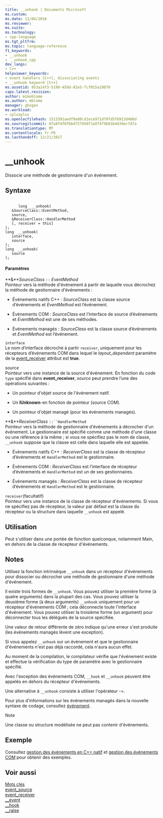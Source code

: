 ```yaml
---
title: __unhook | Documents Microsoft
ms.custom: 
ms.date: 11/04/2016
ms.reviewer: 
ms.suite: 
ms.technology:
- cpp-language
ms.tgt_pltfrm: 
ms.topic: language-reference
f1_keywords:
- __unhook
- __unhook_cpp
dev_langs:
- C++
helpviewer_keywords:
- event handlers [C++], dissociating events
- __unhook keyword [C++]
ms.assetid: 953a14f3-5199-459d-81e5-fcf015a19878
caps.latest.revision: 
author: mikeblome
ms.author: mblome
manager: ghogen
ms.workload:
- cplusplus
ms.openlocfilehash: 1513391aedf9a08cd1ece971d79fd5f6913d406d
ms.sourcegitcommit: 8fa8fdf0fbb4f57950f1e8f4f9b81b4d39ec7d7a
ms.translationtype: MT
ms.contentlocale: fr-FR
ms.lasthandoff: 12/21/2017
---
```

# <a name="unhook"></a>__unhook
Dissocie une méthode de gestionnaire d'un événement.  
  
## <a name="syntax"></a>Syntaxe  
  
```  
  
      long  __unhook(  
   &SourceClass::EventMethod,  
   source,  
   &ReceiverClass::HandlerMethod  
   [, receiver = this]   
);  
long  __unhook(   
   interface,  
   source  
);  
long  __unhook(  
   source   
);  
```  
  
#### <a name="parameters"></a>Paramètres  
 **&***SourceClass* `::` *EventMethod*  
 Pointeur vers la méthode d'événement à partir de laquelle vous décrochez la méthode de gestionnaire d'événements :  
  
-   Événements natifs C++ : *SourceClass* est la classe source d’événements et *EventMethod* est l’événement.  
  
-   Événements COM : *SourceClass* est l’interface de source d’événements et *EventMethod* est une de ses méthodes.  
  
-   Événements managés : *SourceClass* est la classe source d’événements et *EventMethod* est l’événement.  
  
 `interface`  
 Le nom d’interface décroché à partir `receiver`, uniquement pour les récepteurs d’événements COM dans lequel le *layout_dependent* paramètre de la [event_receiver](../windows/event-receiver.md) attribut est **true**.  
  
 *source*  
 Pointeur vers une instance de la source d'événement. En fonction du code `type` spécifié dans **event_receiver**, *source* peut prendre l’une des opérations suivantes :  
  
-   Un pointeur d'objet source de l'événement natif.  
  
-   Un **IUnknown**-en fonction de pointeur (source COM).  
  
-   Un pointeur d'objet managé (pour les événements managés).  
  
 **&***ReceiverClass* `::``HandlerMethod`  
 Pointeur vers la méthode de gestionnaire d'événements à décrocher d'un événement. Le gestionnaire est spécifié comme une méthode d'une classe ou une référence à la même ; si vous ne spécifiez pas le nom de classe, `__unhook` suppose que la classe est celle dans laquelle elle est appelée.  
  
-   Événements natifs C++ : *ReceiverClass* est la classe de récepteur d’événements et `HandlerMethod` est le gestionnaire.  
  
-   Événements COM : *ReceiverClass* est l’interface de récepteur d’événements et `HandlerMethod` est un de ses gestionnaires.  
  
-   Événements managés : *ReceiverClass* est la classe de récepteur d’événements et `HandlerMethod` est le gestionnaire.  
  
 `receiver`(facultatif)  
 Pointeur vers une instance de la classe de récepteur d'événements. Si vous ne spécifiez pas de récepteur, la valeur par défaut est la classe du récepteur ou la structure dans laquelle `__unhook` est appelé.  
  
## <a name="usage"></a>Utilisation  
 Peut s'utiliser dans une portée de fonction quelconque, notamment Main, en dehors de la classe de récepteur d'événements.  
  
## <a name="remarks"></a>Notes  
 Utilisez la fonction intrinsèque `__unhook` dans un récepteur d'événements pour dissocier ou décrocher une méthode de gestionnaire d'une méthode d'événement.  
  
 Il existe trois formes de `__unhook`. Vous pouvez utiliser la première forme (à quatre arguments) dans la plupart des cas. Vous pouvez utiliser la deuxième forme (à deux arguments) `__unhook` uniquement pour un récepteur d'événements COM ; cela déconnecte toute l'interface d'événement. Vous pouvez utiliser la troisième forme (un argument) pour déconnecter tous les délégués de la source spécifiée.  
  
 Une valeur de retour différente de zéro indique qu'une erreur s'est produite (les événements managés lèvent une exception).  
  
 Si vous appelez `__unhook` sur un événement et que le gestionnaire d'événements n'est pas déjà raccordé, cela n'aura aucun effet.  
  
 Au moment de la compilation, le compilateur vérifie que l'événement existe et effectue la vérification du type de paramètre avec le gestionnaire spécifié.  
  
 Avec l'exception des événements COM, `__hook` et `__unhook` peuvent être appelés en dehors du récepteur d'événements.  
  
 Une alternative à `__unhook` consiste à utiliser l'opérateur -=.  
  
 Pour plus d’informations sur les événements managés dans la nouvelle syntaxe de codage, consultez [événement](../windows/event-cpp-component-extensions.md).  
  
> [!NOTE]
>  Une classe ou structure modélisée ne peut pas contenir d'événements.  
  
## <a name="example"></a>Exemple  
 Consultez [gestion des événements en C++ natif](../cpp/event-handling-in-native-cpp.md) et [gestion des événements COM](../cpp/event-handling-in-com.md) pour obtenir des exemples.  
  
## <a name="see-also"></a>Voir aussi  
 [Mots clés](../cpp/keywords-cpp.md)   
 [event_source](../windows/event-source.md)   
 [event_receiver](../windows/event-receiver.md)   
 [__event](../cpp/event.md)   
 [__hook](../cpp/hook.md)   
 [__raise](../cpp/raise.md)